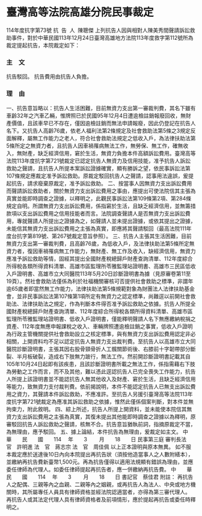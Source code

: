 # 臺灣高等法院高雄分院民事裁定
114年度抗字第73號
抗  告  人  陳聰傑
上列抗告人因與相對人陳美秀間聲請訴訟救助事件，對於中華民國113年12月24日臺灣高雄地方法院113年度救字第112號所為裁定提起抗告，本院裁定如下：
### 主　文
抗告駁回。
抗告費用由抗告人負擔。
### 理　由
一、抗告意旨略以：抗告人生活困難，目前無資力支出第一審裁判費，其名下雖有車齡32年之汽車乙輛，惟牌照已於民國95年12月4日遭逾檢註銷報廢回收，無財產價值，且該車早已不存在，僅因逾檢註銷而無法申請報廢，因此仍登記在抗告人名下。又抗告人高齡76歲，依老人福利法第2條規定及社會救助法第5條之3規定反面解釋，屬無工作能力之老人，符合社會救助法規定之低收入戶，為法律扶助法第5條所定之無資力者，且抗告人因車禍罹病無法工作，無勞保、無工作，確無收入，無財產，缺乏經濟信用，窘於生活，無資力負擔本件高額訴訟費用。臺灣高等法院113年度抗字第721號裁定已認定抗告人無資力及信用技能，准予抗告人訴訟救助之聲請，且抗告人所提本案訴訟證據確實，顯有勝訴之望，依民事訴訟法第107條規定應裁定准予訴訟救助。原裁定駁回抗告人之聲請，認事用法違誤，爰提起抗告，請求廢棄原裁定，准予訴訟救助。
二、按當事人因無資力支出訴訟費用而聲請訴訟救助者，關於無資力支出訴訟費用之事由，應提出可使法院信其主張為真實並能即時調查之證據，以釋明之，此觀民事訴訟法第109條第2項、第284條規定自明。所謂無資力支出訴訟費用，係指窘於生活，且缺乏經濟信用，並無籌措款項以支出訴訟費用之信用技能者而言。法院調查聲請人是否無資力支出訴訟費用，專就聲請人所提出之證據為之，如聲請人並未提出證據，或依其提出之證據，未能信其無資力支出訴訟費用之主張為真實，即應將其聲請駁回（最高法院111年度台抗字第819號、第267號裁定意旨參照）。
三、抗告人主張其生活困難，目前無資力支出第一審裁判費，且高齡76歲，為低收入戶，及法律扶助法第5條所定無資力者，復因車禍罹病無工作能力，無財產、無工作及收入，缺經濟信用，無資力應准予訴訟救助等情，固經其提出全國財產稅總歸戶財產查詢清單、112年度綜合所得稅各類所得資料清單、高雄市區監理所苓雅監理站證明書、高雄市三民區低收入戶證明書、高雄市立大同醫院113年5月20日診斷證明書為據（見原審卷第11至19頁）。然社會救助法僅係為利於社福機關審核可否提供社會救助之標準，非謂年逾65歲者即當然無工作能力，法律扶助法第5條規範對象為財團法人法律扶助基金會，並非民事訴訟法第107條第1項所定有無資力之認定標準，尚難逕以前開社會救助法、法律扶助法之規定，作為判斷本件得否准予訴訟救助之依據。抗告人所提全國財產稅總歸戶財產查詢清單、112年度綜合所得稅各類所得資料清單、高雄市區監理所苓雅監理站證明書、低收入戶證明書，僅能釋明聲請人名下無應繳納稅捐之資產、112年度無應申報課稅之收入、車輛牌照遭逾檢註銷之事實，低收入戶證明為行政主管機關提供社會救助設立之核定標準，與有無資力支出訴訟費用認定非必相關，上開資料均不足以認定抗告人無資力支出裁判費。至抗告人以高雄市立大同醫院診斷證明書，主張其因右股骨頸骨折人工髖關節術後、右膝前十字韌帶部分斷裂、半月板破裂，造成右下肢無力跛行，無法工作。然前開診斷證明書記載其自105年10月24日起即有該疾患，且該診斷證明書所載之無法工作，係指需藉右下肢為勞動之工作而言，而不及其他，難以憑此逕認抗告人已完全喪失工作能力，抗告人所提上該證明書並不能認抗告人無其他收入及財產、窘於生活，且缺乏經濟信用等能力，致無資力支付裁判費。依前揭說明，本件不能認定抗告人已無支出訴訟費用之資力，其聲請本件訴訟救助，不應准許。至抗告人另援引臺灣高等法院113年度抗字第721號裁定為應准其訴訟救助之依據，惟然此僅係個案判斷，對本件並無拘束力，附此敘明。
四、綜上所述，抗告人所提上開資料，並未能使本院信其無資力支出訴訟費用之主張為真實，其復未提出其他能即時調查之證據以為釋明，原審駁回抗告人訴訟救助之聲請，核無不合。抗告意旨猶執前詞，指摘原裁定不當，為無理由，應予駁回。
五、據上論結，本件抗告為無理由，爰裁定如主文。
中　　華　　民　　國　　114 　年　　3 　　月　　18　　日
民事第三庭
審判長法　官　許明進
法　官　蔣志宗
法　官　周佳佩
以上正本證明與原本無異。
如不服本裁定應於送達後10日內向本院提出再抗告狀（須按他造當事人之人數附繕本），並繳納再抗告費新臺幣1,500元。再為抗告僅得以適用法規顯有錯誤為理由，並應委任律師為代理人。如委任律師提起再抗告者，應一併繳納再抗告費。
中　　華　　民　　國　　114 　年　　3 　　月　　18　　日
書記官　蔡佳君
附註：
再抗告人之配偶、三親等內之血親、二親等內之姻親，或再抗告人為法人、中央或地方機關時，其所屬專任人員具有律師資格並經法院認適當者，亦得為第三審代理人。
再抗告人或其法定代理人具有律師資格者及前項情形，應於提起再抗告或委任時釋明之。